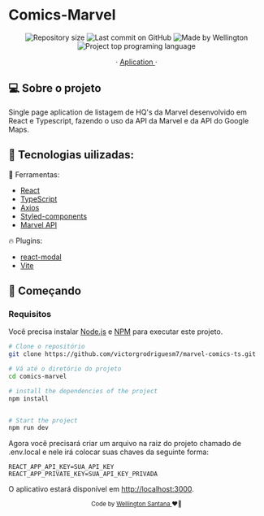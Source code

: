 # Comics-Marvel
<p align="center">
    <img alt="Repository size" src="https://img.shields.io/github/repo-size/Welldevbr/comics-marvel">
    <img alt="Last commit on GitHub" src="https://img.shields.io/github/last-commit/Welldevbr/comics-marvel">
    <img alt="Made by Wellington" src="https://img.shields.io/badge/made%20by-Wellington%20Santana-%20">
    <img alt="Project top programing language" src="https://img.shields.io/github/languages/top/Welldevbr/comics-marvel">
</p>

<div align="center">
  <span> · </span>
  <a href="https://comics-marvel-chi.vercel.app/" target="_blank" alt="demonstração do app">
    Aplication
  </a> 
  <span> · </span>
</div>

## 💻 Sobre o projeto

Single page aplication de listagem de HQ's da Marvel desenvolvido em React e Typescript,
fazendo o uso da API da Marvel e da API do Google Maps.

## 🧪 Tecnologias uilizadas:
🎯  Ferramentas:

  - [React](https://pt-br.reactjs.org/)
  - [TypeScript](https://www.typescriptlang.org)
  - [Axios](https://www.npmjs.com/package/axios)
  - [Styled-components](https://styled-components.com/)
  - [Marvel API](https://developer.marvel.com/)
  
🔥  Plugins:
  - [react-modal](https://www.npmjs.com/package/react-modal)
  - [Vite](https://vitejs.dev/)

## 🚀 Começando
### Requisitos

Você precisa instalar [Node.js](https://nodejs.org/en/download/) e [NPM](https://www.npmjs.com/) para executar este projeto.

```bash
# Clone o repositório
git clone https://github.com/victorgrodriguesm7/marvel-comics-ts.git

# Vá até o diretório do projeto
cd comics-marvel

# install the dependencies of the project
npm install


# Start the project
npm run dev
```

Agora você precisará criar um arquivo na raiz do projeto chamado de .env.local e nele irá colocar suas chaves da seguinte forma:
```env
REACT_APP_API_KEY=SUA_API_KEY
REACT_APP_PRIVATE_KEY=SUA_API_KEY_PRIVADA
```

O aplicativo estará disponível em [http://localhost:3000](http://localhost:3000).

<div align="center">
  <sub>Code by <a href="https://github.com/Welldevbr/">Wellington Santana </a> ❤️👋</sub>
</div>
